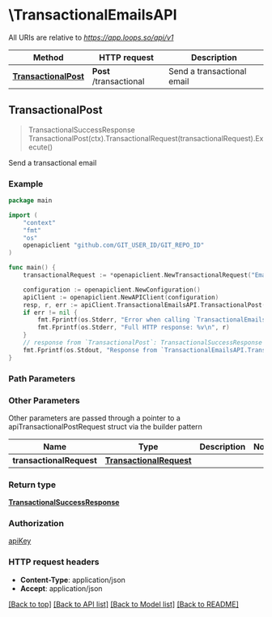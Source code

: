 # \TransactionalEmailsAPI

All URIs are relative to *https://app.loops.so/api/v1*

Method | HTTP request | Description
------------- | ------------- | -------------
[**TransactionalPost**](TransactionalEmailsAPI.md#TransactionalPost) | **Post** /transactional | Send a transactional email



## TransactionalPost

> TransactionalSuccessResponse TransactionalPost(ctx).TransactionalRequest(transactionalRequest).Execute()

Send a transactional email



### Example

```go
package main

import (
	"context"
	"fmt"
	"os"
	openapiclient "github.com/GIT_USER_ID/GIT_REPO_ID"
)

func main() {
	transactionalRequest := *openapiclient.NewTransactionalRequest("Email_example", "TransactionalId_example") // TransactionalRequest | 

	configuration := openapiclient.NewConfiguration()
	apiClient := openapiclient.NewAPIClient(configuration)
	resp, r, err := apiClient.TransactionalEmailsAPI.TransactionalPost(context.Background()).TransactionalRequest(transactionalRequest).Execute()
	if err != nil {
		fmt.Fprintf(os.Stderr, "Error when calling `TransactionalEmailsAPI.TransactionalPost``: %v\n", err)
		fmt.Fprintf(os.Stderr, "Full HTTP response: %v\n", r)
	}
	// response from `TransactionalPost`: TransactionalSuccessResponse
	fmt.Fprintf(os.Stdout, "Response from `TransactionalEmailsAPI.TransactionalPost`: %v\n", resp)
}
```

### Path Parameters



### Other Parameters

Other parameters are passed through a pointer to a apiTransactionalPostRequest struct via the builder pattern


Name | Type | Description  | Notes
------------- | ------------- | ------------- | -------------
 **transactionalRequest** | [**TransactionalRequest**](TransactionalRequest.md) |  | 

### Return type

[**TransactionalSuccessResponse**](TransactionalSuccessResponse.md)

### Authorization

[apiKey](../README.md#apiKey)

### HTTP request headers

- **Content-Type**: application/json
- **Accept**: application/json

[[Back to top]](#) [[Back to API list]](../README.md#documentation-for-api-endpoints)
[[Back to Model list]](../README.md#documentation-for-models)
[[Back to README]](../README.md)

